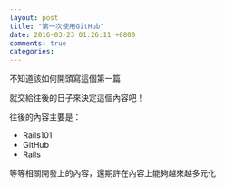```yaml
---
layout: post
title: "第一次使用GitHub"
date: 2016-03-23 01:26:11 +0800
comments: true
categories:
---
```

不知道該如何開頭寫這個第一篇

就交給往後的日子來決定這個內容吧！

<!--more-->

往後的內容主要是：

  * Rails101
  * GitHub
  * Rails

等等相關開發上的內容，還期許在內容上能夠越來越多元化
